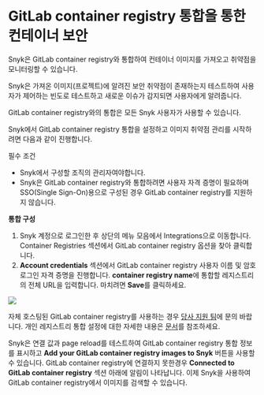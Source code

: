 # GitLab container registry 통합을 통한 컨테이너 보안

Snyk은 GitLab container registry와 통합하여 컨테이너 이미지를 가져오고 취약점을 모니터링할 수 있습니다.

Snyk은 가져온 이미지(프로젝트)에 알려진 보안 취약점이 존재하는지 테스트하여 사용자가 제어하는 빈도로 테스트하고 새로운 이슈가 감지되면 사용자에게 알려줍니다.

GitLab container registry와의 통합은 모든 Snyk 사용자가 사용할 수 있습니다.

Snyk에서 GitLab container registry 통합을 설정하고 이미지 취약점 관리를 시작하려면 다음과 같이 진행합니다.

필수 조건

* Snyk에서 구성할 조직의 관리자여야합니다.
* Snyk은 GitLab container registry와 통합하려면 사용자 자격 증명이 필요하며 SSO(Single Sign-On)용으로 구성된 경우 GitLab container registry를 지원하지 않습니다.

**통합 구성**

1. Snyk 계정으로 로그인한 후 상단의 메뉴 모음에서 Integrations으로 이동합니다. Container Registries 섹션에서 GitLab container registry 옵션을 찾아 클릭합니다.
2. **Account credentials** 섹션에서 GitLab container registry 사용자 이름 및 암호 로그인 자격 증명을 진행합니다. **container registry name**에 통합할 레지스트리의 전체 URL을 입력합니다. 마치려면 **Save**를 클릭하세요.

![](../../../../.gitbook/assets/mceclip1-6-.png)

자체 호스팅된 GitLab container registry를 사용하는 경우 [당사 지원 팀](https://support.snyk.io/hc/en-us/requests/new)에 문의 바랍니다. 개인 레지스트리 통합 설정에 대한 자세한 내용은 [문서](../../integrate-self-hosted-container-registries/snyk-integration-to-self-hosted-container-registries.md)를 참조하세요.

Snyk은 연결 값과 page reload를 테스트하여 GitLab container registry 통합 정보를 표시하고 **Add your GitLab container registry images to Snyk** 버튼을 사용할 수 있습니다. GitLab container registry에 연결하지 못한경우 **Connected to GitLab container registry** 섹션 아래에 알림이 나타납니다. 이제 Snyk을 사용하여 GitLab container registry에서 이미지를 검색할 수 있습니다.
